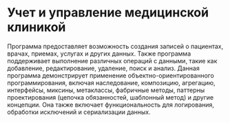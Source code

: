 # Учет и управление медицинской клиникой 
  Программа предоставляет возможность создания записей о пациентах, врачах, приемах, услугах и других данных. Также программа поддерживает выполнение различных операций с данными, такие как добавление, редактирование, удаление, поиск и анализ.
  Данная программа демонстрирует применение объектно-ориентированного программирования, включая наследование, композицию, агрегацию, интерфейсы, миксины, метаклассы, фабричные методы, паттерны проектирования (цепочка обязанностей, шаблонный метод) и другие концепции. Она также включает функциональность для логирования, обработки исключений и сериализации данных.

